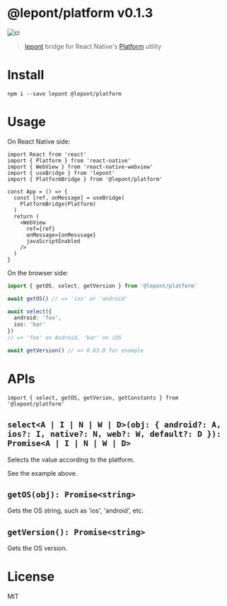 # @lepont/platform v0.1.3

![ci](https://github.com/kt3k/lepont-platform/workflows/ci/badge.svg)

> [lepont][] bridge for React Native's [Platform](https://reactnative.dev/docs/platform-specific-code) utility

# Install

```
npm i --save lepont @lepont/platform
```

# Usage

On React Native side:

```tsx
import React from 'react'
import { Platform } from 'react-native'
import { WebView } from 'react-native-webview'
import { useBridge } from 'lepont'
import { PlatformBridge } from '@lepont/platform'

const App = () => {
  const [ref, onMessage] = useBridge(
    PlatformBridge(Platform)
  )
  return (
    <WebView
      ref={ref}
      onMessage={onMesssage}
      javaScriptEnabled
    />
  )
}
```

On the browser side:

```ts
import { getOS, select, getVersion } from '@lepont/platform'

await getOS() // => 'ios' or 'android'

await select({
  android: 'foo',
  ios: 'bar'
})
// => 'foo' on Android, 'bar' on iOS

await getVersion() // => 0.63.0 for example
```

# APIs

```
import { select, getOS, getVerion, getConstants } from '@lepont/platform'
```

## `select<A | I | N | W | D>(obj: { android?: A, ios?: I, native?: N, web?: W, default?: D }): Promise<A | I | N | W | D>`

Selects the value according to the platform.

See the example above.

## `getOS(obj): Promise<string>`

Gets the OS string, such as 'ios', 'android', etc.

## `getVersion(): Promise<string>`

Gets the OS version.

# License

MIT

[lepont]: https://github.com/kt3k/lepont
